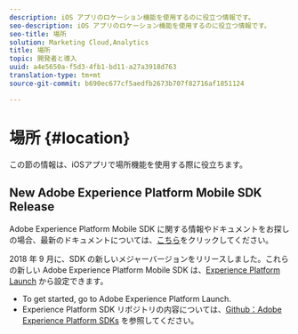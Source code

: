 ```yaml
---
description: iOS アプリのロケーション機能を使用するのに役立つ情報です。
seo-description: iOS アプリのロケーション機能を使用するのに役立つ情報です。
seo-title: 場所
solution: Marketing Cloud,Analytics
title: 場所
topic: 開発者と導入
uuid: a4e5650a-f5d3-4fb1-bd11-a27a3918d763
translation-type: tm+mt
source-git-commit: b690ec677cf5aedfb2673b707f82716af1851124

---
```



# 場所 {#location}

この節の情報は、iOSアプリで場所機能を使用する際に役立ちます。

## New Adobe Experience Platform Mobile SDK Release

Adobe Experience Platform Mobile SDK に関する情報やドキュメントをお探しの場合、最新のドキュメントについては、[こちら](https://aep-sdks.gitbook.io/docs/)をクリックしてください。

2018 年 9 月に、SDK の新しいメジャーバージョンをリリースしました。これらの新しい Adobe Experience Platform Mobile SDK は、[Experience Platform Launch](https://www.adobe.com/experience-platform/launch.html) から設定できます。

* To get started, go to Adobe Experience Platform Launch.
* Experience Platform SDK リポジトリの内容については、[Github：Adobe Experience Platform SDKs](https://github.com/Adobe-Marketing-Cloud/acp-sdks) を参照してください。
